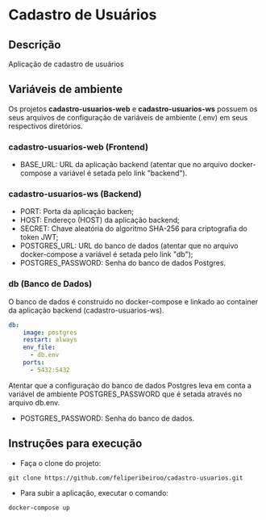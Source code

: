 # Cadastro de Usuários
## Descrição
Aplicação de cadastro de usuários

## Variáveis de ambiente
Os projetos <b>cadastro-usuarios-web</b> e <b>cadastro-usuarios-ws</b> possuem os seus arquivos de configuração de variáveis de ambiente (.env) em seus respectivos diretórios.


### cadastro-usuarios-web (Frontend)
- BASE_URL: URL da aplicação backend (atentar que no arquivo docker-compose a variável é setada pelo link "backend").

### cadastro-usuarios-ws (Backend)
- PORT: Porta da aplicação backen;
- HOST: Endereço (HOST) da aplicação backend;
- SECRET: Chave aleatória do algoritmo SHA-256 para criptografia do token JWT;
- POSTGRES_URL: URL do banco de dados (atentar que no arquivo docker-compose a variável é setada pelo link "db");
- POSTGRES_PASSWORD: Senha do banco de dados Postgres.

### db (Banco de Dados)
O banco de dados é construido no docker-compose e linkado ao container da aplicação backend (cadastro-usuarios-ws).

```yml
db:
    image: postgres
    restart: always
    env_file:
      - db.env
    ports:
      - 5432:5432
```

Atentar que a configuração do banco de dados Postgres leva em conta a variável de ambiente POSTGRES_PASSWORD que é setada através no arquivo db.env.

- POSTGRES_PASSWORD: Senha do banco de dados.

## Instruções para execução
- Faça o clone do projeto:
```
git clone https://github.com/feliperibeiroo/cadastro-usuarios.git
```

- Para subir a aplicação, executar o comando:
```
docker-compose up
```
